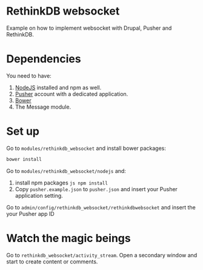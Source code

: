 RethinkDB websocket
====

Example on how to implement websocket with Drupal, Pusher and RethinkDB.

Dependencies
===

You need to have:

1. [NodeJS](http://www.nodejs.org) installed and npm as well.
2. [Pusher](http://www.pusher.com) account with a dedicated application.
3. [Bower](http://bower.io)
4. The Message module.

Set up
===
Go to `modules/rethinkdb_websocket` and install bower packages:

```js
bower install
```

Go to `modules/rethinkdb_websocket/nodejs` and:

1. install npm packages ```js npm install```
2. Copy `pusher.example.json` to `pusher.json` and insert your Pusher 
application setting.

Go to `admin/config/rethinkdb_websocket/rethinkdbwebsocket` and insert the your
Pusher app ID

Watch the magic beings
===
Go to `rethinkdb_websocket/activity_stream`. Open a secondary window and start to 
create content or comments.
